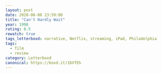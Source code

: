 ```yaml
---
layout: post 
date: 2020-06-08 23:59:00
title: "Can't Hardly Wait"
year: 1998
rating: 0.5
rewatch: true
tags_letterboxd: narrative, Netflix, streaming, iPad, Philadelphia
tags:
  - film
  - review
category: Letterboxd
canonical: https://boxd.it/1bVfEh
---
```

